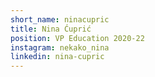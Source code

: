 ```yaml
---
short_name: ninacupric
title: Nina Ćuprić
position: VP Education 2020-22
instagram: nekako_nina
linkedin: nina-cupric
---
```

